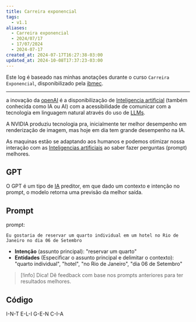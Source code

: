 ```yaml
---
title: Carreira exponencial
tags:
  - v1.1
aliases:
  - Carreira exponencial
  - 2024/07/17
  - 17/07/2024
  - 2024-07-17
created_at: 2024-07-17T16:27:38-03:00
updated_at: 2024-10-08T17:37:23-03:00
---
```


Este log é baseado nas minhas anotações durante o curso `Carreira Exponencial`, disponibilizado pela [ibmec](../../../api/entrada/2024/08/16/ibmec.md).

---

a inovação da [openAI](../../../api/entrada/2024/08/17/openAI.md) é a disponibilização de [Inteligencia artificial](../../../api/atomos/2024/07/26/Inteligencia_artificial.md) (também conhecida como IA ou AI) com a acessibilidade de comunicar com a tecnologia em linguagem natural através do uso de [LLMs](../../../api/atomos/2024/07/18/LLM.md).

A NVIDIA produziu tecnologia pra, inicialmente ter melhor desempenho em renderização de imagem, mas hoje em dia tem grande desempenho na IA.

As maquinas estão se adaptando aos humanos e podemos otimizar nossa interação com as [Inteligencias artificiais](../../../api/atomos/2024/07/26/Inteligencia_artificial.md) ao saber fazer perguntas (prompt) melhores.

## GPT

O GPT é um tipo de [IA](../../../api/atomos/2024/07/26/Inteligencia_artificial.md) preditor, em que dado um contexto e intenção no prompt, o modelo retorna uma previsão da melhor saída. 

## Prompt

prompt: 

```copiar
Eu gostaria de reservar um quarto individual em um hotel no Rio de Janeiro no dia 06 de Setembro
```

- **Intenção** (assunto principal): "reservar um quarto"
- **Entidades** (Especificar o assunto principal e delimitar o contexto): "quarto individual", "hotel", "no Rio de Janeiro", "dia 06 de Setembro"

> [!info] Dica!
> Dê feedback com base nos prompts anteriores para ter resultados melhores.

## Código
I-N-T
E-L-I
G-E-N
C-I-A